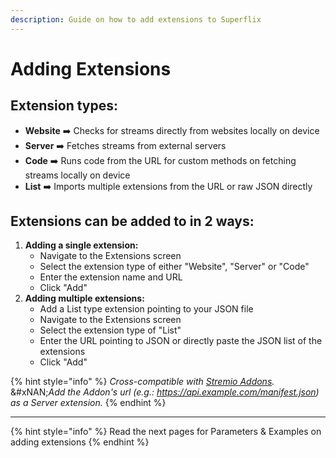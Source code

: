 ```yaml
---
description: Guide on how to add extensions to Superflix
---
```


# Adding Extensions

## Extension types:

* **Website** ➡️ Checks for streams directly from websites locally on device
* **Server** ➡️ Fetches streams from external servers
* **Code** ➡️ Runs code from the URL for custom methods on fetching streams locally on device
* **List** ➡️ Imports multiple extensions from the URL or raw JSON directly

## Extensions can be added to in 2 ways:

1. **Adding a single extension:**
   * Navigate to the Extensions screen
   * Select the extension type of either "Website", "Server" or "Code"
   * Enter the extension name and URL
   * Click "Add"
2. **Adding multiple extensions:**
   * Add a List type extension pointing to your JSON file
   * Navigate to the Extensions screen
   * Select the extension type of "List"
   * Enter the URL pointing to JSON or directly paste the JSON list of the extensions
   * Click "Add"

{% hint style="info" %}
_Cross-compatible with_ [_Stremio Addons_](https://stremio-addons.com/)_._ \
&#xNAN;_&#x41;dd the Addon's url (e.g.: https://api.example.com/manifest.json) as a Server extension._
{% endhint %}

***

{% hint style="info" %}
Read the next pages for Parameters & Examples on adding extensions
{% endhint %}

